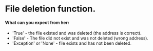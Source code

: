 # File deletion function.


<h4>What can you expect from her:</h4>
<ul>
 <li>'True' - the file existed and was deleted (the address is correct).</li>
 <li>'False' - The file did not exist and was not deleted (wrong address).</li>
 <li>'Exception' or 'None' - file exists and has not been deleted.</li>
</ul>
